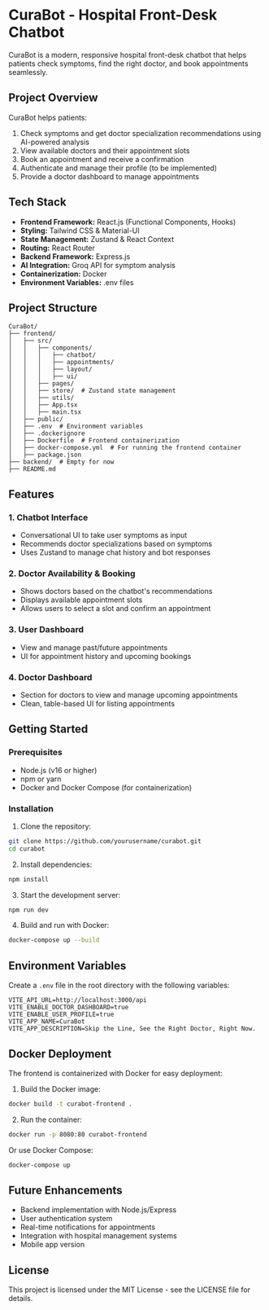 # CuraBot - Hospital Front-Desk Chatbot

CuraBot is a modern, responsive hospital front-desk chatbot that helps patients check symptoms, find the right doctor, and book appointments seamlessly.

## Project Overview

CuraBot helps patients:
1. Check symptoms and get doctor specialization recommendations using AI-powered analysis
2. View available doctors and their appointment slots
3. Book an appointment and receive a confirmation
4. Authenticate and manage their profile (to be implemented)
5. Provide a doctor dashboard to manage appointments

## Tech Stack

- **Frontend Framework:** React.js (Functional Components, Hooks)
- **Styling:** Tailwind CSS & Material-UI
- **State Management:** Zustand & React Context
- **Routing:** React Router
- **Backend Framework:** Express.js
- **AI Integration:** Groq API for symptom analysis
- **Containerization:** Docker
- **Environment Variables:** .env files

## Project Structure

```
CuraBot/
├── frontend/
│   ├── src/
│   │   ├── components/
│   │   │   ├── chatbot/
│   │   │   ├── appointments/
│   │   │   ├── layout/
│   │   │   ├── ui/
│   │   ├── pages/
│   │   ├── store/  # Zustand state management
│   │   ├── utils/
│   │   ├── App.tsx
│   │   ├── main.tsx
│   ├── public/
│   ├── .env  # Environment variables
│   ├── .dockerignore
│   ├── Dockerfile  # Frontend containerization
│   ├── docker-compose.yml  # For running the frontend container
│   ├── package.json
├── backend/  # Empty for now
├── README.md
```

## Features

### 1. Chatbot Interface
- Conversational UI to take user symptoms as input
- Recommends doctor specializations based on symptoms
- Uses Zustand to manage chat history and bot responses

### 2. Doctor Availability & Booking
- Shows doctors based on the chatbot's recommendations
- Displays available appointment slots
- Allows users to select a slot and confirm an appointment

### 3. User Dashboard
- View and manage past/future appointments
- UI for appointment history and upcoming bookings

### 4. Doctor Dashboard
- Section for doctors to view and manage upcoming appointments
- Clean, table-based UI for listing appointments

## Getting Started

### Prerequisites
- Node.js (v16 or higher)
- npm or yarn
- Docker and Docker Compose (for containerization)

### Installation

1. Clone the repository:
```bash
git clone https://github.com/yourusername/curabot.git
cd curabot
```

2. Install dependencies:
```bash
npm install
```

3. Start the development server:
```bash
npm run dev
```

4. Build and run with Docker:
```bash
docker-compose up --build
```

## Environment Variables

Create a `.env` file in the root directory with the following variables:
```
VITE_API_URL=http://localhost:3000/api
VITE_ENABLE_DOCTOR_DASHBOARD=true
VITE_ENABLE_USER_PROFILE=true
VITE_APP_NAME=CuraBot
VITE_APP_DESCRIPTION=Skip the Line, See the Right Doctor, Right Now.
```

## Docker Deployment

The frontend is containerized with Docker for easy deployment:

1. Build the Docker image:
```bash
docker build -t curabot-frontend .
```

2. Run the container:
```bash
docker run -p 8080:80 curabot-frontend
```

Or use Docker Compose:
```bash
docker-compose up
```

## Future Enhancements

- Backend implementation with Node.js/Express
- User authentication system
- Real-time notifications for appointments
- Integration with hospital management systems
- Mobile app version

## License

This project is licensed under the MIT License - see the LICENSE file for details.